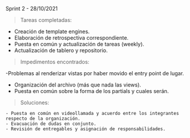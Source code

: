 Sprint 2 - 28/10/2021

> Tareas completadas:
 - Creación de template engines.
 - Elaboración de retrospectiva correspondiente.
 - Puesta en común y actualización de tareas (weekly).
 - Actualización de tablero y repositorio. 


> Impedimentos encontrados:
 
  -Problemas al renderizar vistas por haber movido el entry point de lugar.
  - Organización del archivo (más que nada las views). 
  - Puesta en común sobre la forma de los partials y cuales serán.

> Soluciones:

    - Puesta en común en videollamada y acuerdo entre los integrantes respecto de la organización.
    - Evacuación de dudas en conjunto. 
    - Revisión de entregables y asignación de responsabilidades.  
